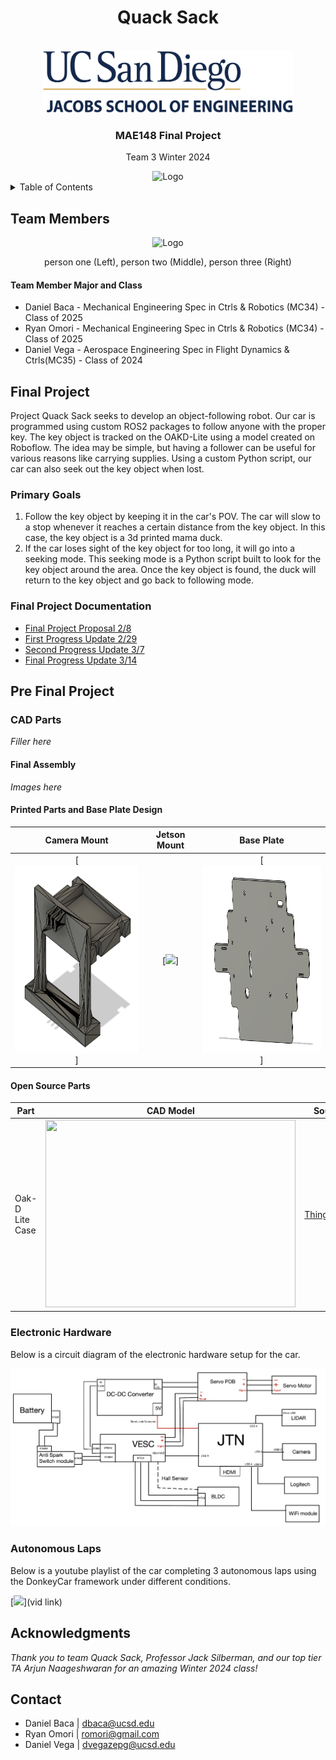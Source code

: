 <div id="top"></div>
<h1 align="center">Quack Sack</h1>
<!-- PROJECT LOGO -->
<br />
<div align="center">
  <a href="https://github.com/dbaca15/ucsd-mae-148-team-3">
    <img src="images\UCSDLogo_JSOE_BlueGold.png" alt="Logo" width="400" height="100">
  </a>
<h3>MAE148 Final Project</h3>
<p>
Team 3 Winter 2024
</p>
<img src="images\car photo here.jpg" alt="Logo" width="500" height=400">
</div>
<!-- TABLE OF CONTENTS -->
<details>
  <summary>Table of Contents</summary>
  <ol>
    <li>
      <a href="#team-members">Team Members</a>
    </li>
    <li><a href="#final-project">Final Project</a></li>
      <ul>
        <li><a href="#primary-goals">Primary Goals</a></li>
        <li><a href="#final-project-documentation">Final Project Documentation</a></li>
      </ul>
    <li><a href="#pre-final-project">Pre Final Project</a></li>
      <ul>
        <li><a href="#cad-parts">CAD Parts</a></li>
          <ul>
            <li><a href="#final-assembly">Final Assembly</a></li>
            <li><a href="#printed-parts-and-base-plate-design">Printed Parts and Base Plate Design</a></li>
            <li><a href="#open-source-parts">Open Source Parts</a></li>
          </ul>
        <li><a href="#electronic-hardware">Electronic Hardware</a></li>
        <li><a href="autonomous-laps">Autonomous Laps</a></li>
    <li><a href="#acknowledgments">Acknowledgments</a></li>
    <li><a href="#contact">Contact</a></li>
  </ol>
</details>

<!-- TEAM MEMBERS -->
## Team Members
<div align="center">
    <img src="images\Team.jpg" alt="Logo" width="500" height=400">
    <p align = "center">person one (Left), person two (Middle), person three (Right)</p>
</div>
<h4>Team Member Major and Class </h4>
<ul>
  <li>Daniel Baca - Mechanical Engineering Spec in Ctrls & Robotics (MC34) - Class of 2025</li>
  <li>Ryan Omori - Mechanical Engineering Spec in Ctrls & Robotics (MC34) - Class of 2025</li>
  <li>Daniel Vega - Aerospace Engineering Spec in Flight Dynamics & Ctrls(MC35) - Class of 2024</li>
</ul>

<!-- Final Project -->
## Final Project

Project Quack Sack seeks to develop an object-following robot. Our car is programmed using custom ROS2 packages to follow anyone with the proper key. The key object is tracked on the OAKD-Lite using a model created on Roboflow. The idea may be simple, but having a follower can be useful for various reasons like carrying supplies. Using a custom Python script, our car can also seek out the key object when lost. 

<!-- Primary Goals -->
### Primary Goals
1. Follow the key object by keeping it in the car's POV. The car will slow to a stop whenever it reaches a certain distance from the key object. In this case, the key object is a 3d printed mama duck.
2. If the car loses sight of the key object for too long, it will go into a seeking mode. This seeking mode is a Python script built to look for the key object around the area. Once the key object is found, the duck will return to the key object and go back to following mode.

### Final Project Documentation

* [Final Project Proposal 2/8](https://docs.google.com/presentation/d/1moO-ZlQi4ESZR3XwmRlqZk-4W117Qocw2nV0kwnNdVw/edit?usp=sharing)
* [First Progress Update 2/29](https://docs.google.com/presentation/d/1NAcGFi7LNld9GlBOmhneJEPiE3GNgi9s3R5NsQQY7bQ/edit?usp=sharing)
* [Second Progress Update 3/7](https://docs.google.com/presentation/d/1FqhtvtD_XulPEkqER6wvuZKyt5m80NjzAZZ-L4SKuVQ/edit?usp=sharing)
* [Final Progress Update 3/14](https://docs.google.com/presentation/d/1lDfH2DU8BgbXBb7jGNfDQjTwF17CYSD6O3kXAU3AJYU/edit?usp=sharing)

<!-- Pre Final Project -->
## Pre Final Project

### CAD Parts
*Filler here*

#### Final Assembly
*Images here*

#### Printed Parts and Base Plate Design
| Camera Mount |  Jetson Mount | Base Plate |
:-------------------------:|:-------------------------:|:-------------------------:
[<img src="images\Camera_Mount.png" width="300" height="300" />]  |  [<img src="images\Bottom_camera_mount.png">] | [<img src="images\base_plate.png" width="300" height="300" />]

#### Open Source Parts
| Part | CAD Model | Source |
|------|--------|-----------|
| Oak-D Lite Case | <img src="image URL here" width="400" height="300" /> | [Thingiverse](https://www.thingiverse.com/thing:533649) |


### Electronic Hardware
Below is a circuit diagram of the electronic hardware setup for the car.

<img src="images\electronic_hardware.png">


### Autonomous Laps
Below is a youtube playlist of the car completing 3 autonomous laps using the DonkeyCar framework under different conditions. 

[<img src="images\playlist.png">](vid link)

## Acknowledgments
*Thank you to team Quack Sack, Professor Jack Silberman, and our top tier TA Arjun Naageshwaran for an amazing Winter 2024 class!*

<!-- CONTACT -->
## Contact

* Daniel Baca | dbaca@ucsd.edu
* Ryan Omori | romori@gmail.com 
* Daniel Vega | dvegazepg@ucsd.edu
